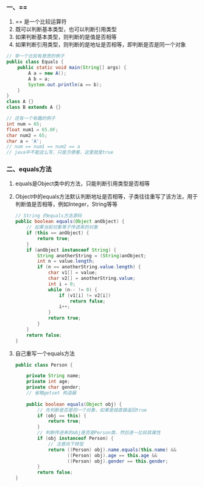 ### 一、==

1. == 是一个比较运算符
2. 既可以判断基本类型，也可以判断引用类型
3. 如果判断基本类型，则判断的是值是否相等
4. 如果判断引用类型，则判断的是地址是否相等，即判断是否是同一个对象

```java
// 举一个比较有意思的例子
public class Equals {
    public static void main(String[] args) {
        A a = new A();
        A b = a;
        System.out.println(a == b);
    }
}
class A {}
class B extends A {}
```

```java
// 还有一个有趣的例子
int num = 65;
float num1 = 65.0F;
char num2 = 65;
char a = 'A';
// num == num1 == num2 == a
// java中不能这么写，只是方便看，这里就是true
```

### 二、equals方法

1. equals是Object类中的方法，只能判断引用类型是否相等

2. Object中的equals方法默认判断地址是否相等，子类往往重写了该方法，用于判断值是否相等，例如Integer，String等等

   ```java
   // String 的equals方法源码
   public boolean equals(Object anObject) {
       // 如果当前对象等于传进来的对象
       if (this == anObject) {
           return true;
       }
       if (anObject instanceof String) {
           String anotherString = (String)anObject;
           int n = value.length;
           if (n == anotherString.value.length) {
               char v1[] = value;
               char v2[] = anotherString.value;
               int i = 0;
               while (n-- != 0) {
                   if (v1[i] != v2[i])
                       return false;
                   i++;
               }
               return true;
           }
       }
       return false;
   }
   ```

3. 自己重写一个equals方法

   ```java
   public class Person {
   
       private String name;
       private int age;
       private char gender;
       // 省略getset 构造器
       
       public boolean equals(Object obj) {
           // 先判断是否是同一个对象，如果是就直接返回true
           if (obj == this) {
               return true;
           }
           // 判断传进来的obj是否是Person类，然后逐一比较其属性
           if (obj instanceof Person) {
               // 注意向下转型
               return ((Person) obj).name.equals(this.name) && 
                      ((Person) obj).age == this.age && 
                      ((Person) obj).gender == this.gender;
           }
           return false;
   }
   ```